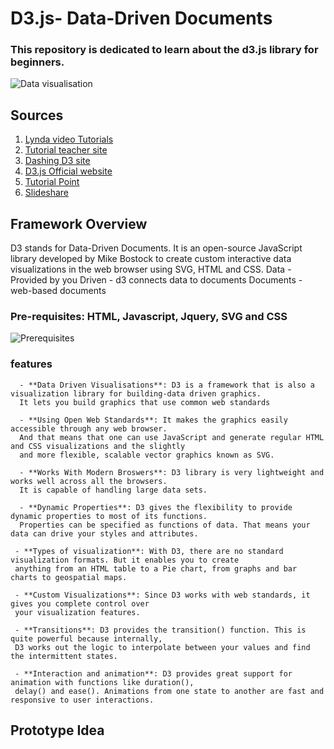 # D3.js- Data-Driven Documents
### This repository is dedicated to learn about the d3.js library for beginners.
![Data visualisation](https://images.unsplash.com/photo-1527474305487-b87b222841cc?ixlib=rb-0.3.5&ixid=eyJhcHBfaWQiOjEyMDd9&s=fb7509475b0802f0f2f35515fae1195e&auto=format&fit=crop&w=967&q=80)

## Sources
1. [Lynda video Tutorials](https://www.lynda.com/D3js-tutorials/Data-Visualization-D3js/162449-2.html)
2. [Tutorial teacher site](http://www.tutorialsteacher.com/d3js)
3. [Dashing D3 site](https://www.dashingd3js.com/table-of-contents)
4. [D3.js Official website](https://d3js.org/)
5. [Tutorial Point](https://www.tutorialspoint.com/d3js/)
6. [Slideshare](https://www.slideshare.net/flatironschool/d3-729-3?from_action=save)


## Framework Overview
D3 stands for Data-Driven Documents. It is an open-source JavaScript library developed by Mike Bostock to create custom interactive data visualizations in the web browser using SVG, HTML and CSS.
Data - Provided by you
Driven - d3 connects data to documents
Documents - web-based documents
### Pre-requisites: HTML, Javascript, Jquery, SVG and CSS
![Prerequisites](https://image.slidesharecdn.com/d37-140731100120-phpapp01/95/intro-to-d3-datadriven-documents-7-638.jpg?cb=1406811316)

### features
      - **Data Driven Visualisations**: D3 is a framework that is also a visualization library for building-data driven graphics. 
      It lets you build graphics that use common web standards
      
      - **Using Open Web Standards**: It makes the graphics easily accessible through any web browser.
      And that means that one can use JavaScript and generate regular HTML and CSS visualizations and the slightly 
      and more flexible, scalable vector graphics known as SVG.
         
      - **Works With Modern Broswers**: D3 library is very lightweight and works well across all the browsers.
      It is capable of handling large data sets.
      
      - **Dynamic Properties**: D3 gives the flexibility to provide dynamic properties to most of its functions. 
      Properties can be specified as functions of data. That means your data can drive your styles and attributes.
      
     - **Types of visualization**: With D3, there are no standard visualization formats. But it enables you to create
     anything from an HTML table to a Pie chart, from graphs and bar charts to geospatial maps.
     
     - **Custom Visualizations**: Since D3 works with web standards, it gives you complete control over
     your visualization features.
     
     - **Transitions**: D3 provides the transition() function. This is quite powerful because internally,
     D3 works out the logic to interpolate between your values and find the intermittent states.
     
     - **Interaction and animation**: D3 provides great support for animation with functions like duration(), 
     delay() and ease(). Animations from one state to another are fast and responsive to user interactions.
     
## Prototype Idea
